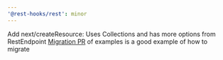 ```yaml
---
'@rest-hooks/rest': minor
---
```


Add next/createResource: Uses Collections and has more options from RestEndpoint
[Migration PR](https://github.com/data-client/rest-hooks/pull/2606) of examples is a good example of how to migrate
